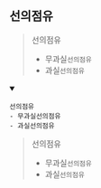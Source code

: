 ## 선의점유
> 선의점유
> - 무과실`선의점유`
> - 과실`선의점유`
<details open>
    <summary></summary>

```
선의점유
- 무과실선의점유
- 과실선의점유
```
> 선의점유
> - 무과실`선의점유`
> - 과실`선의점유`
</details>
